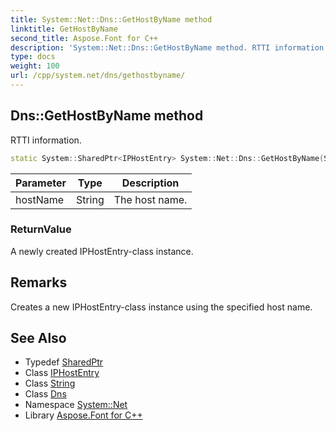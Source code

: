 ```yaml
---
title: System::Net::Dns::GetHostByName method
linktitle: GetHostByName
second_title: Aspose.Font for C++
description: 'System::Net::Dns::GetHostByName method. RTTI information in C++.'
type: docs
weight: 100
url: /cpp/system.net/dns/gethostbyname/
---
```

## Dns::GetHostByName method


RTTI information.

```cpp
static System::SharedPtr<IPHostEntry> System::Net::Dns::GetHostByName(String hostName)
```


| Parameter | Type | Description |
| --- | --- | --- |
| hostName | String | The host name. |

### ReturnValue

A newly created IPHostEntry-class instance.
## Remarks


Creates a new IPHostEntry-class instance using the specified host name. 
## See Also

* Typedef [SharedPtr](../../../system/sharedptr/)
* Class [IPHostEntry](../../iphostentry/)
* Class [String](../../../system/string/)
* Class [Dns](../)
* Namespace [System::Net](../../)
* Library [Aspose.Font for C++](../../../)

